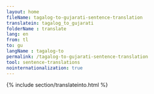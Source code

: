 ```yaml
---
layout: home
fileName: tagalog-to-gujarati-sentence-translation
translatein: tagalog_to_gujarati
folderName : translate
lang: en
from: tl
to: gu
langName : tagalog-to
permalink: /tagalog-to-gujarati-sentence-translation
tool: sentence-translations
nointernationalization: true
---
```

{% include section/translateinto.html %}
